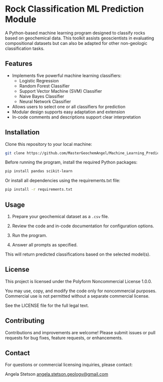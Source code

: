 # Rock Classification ML Prediction Module

A Python-based machine learning program designed to classify rocks based on geochemical data. This toolkit assists geoscientists in evaluating compositional datasets but can also be adapted for other non-geologic classification tasks.

## Features

- Implements five powerful machine learning classifiers:
  - Logistic Regression
  - Random Forest Classifier
  - Support Vector Machine (SVM) Classifier
  - Naive Bayes Classifier
  - Neural Network Classifier
- Allows users to select one or all classifiers for prediction
- Modular design supports easy adaptation and extension
- In-code comments and descriptions support clear interpretation

## Installation

Clone this repository to your local machine:

```bash
git clone https://github.com/MasterGeochemAngel/Machine_Learning_Prediction_Module.git
```

Before running the program, install the required Python packages:

```bash
pip install pandas scikit-learn
```

Or install all dependencies using the requirements.txt file:

```bash
pip install -r requirements.txt
```

## Usage

1. Prepare your geochemical dataset as a `.csv` file.

2. Review the code and in-code documentation for configuration options.

3. Run the program.

4. Answer all prompts as specified.

This will return predicted classifications based on the selected model(s).

## License

This project is licensed under the Polyform Noncommercial License 1.0.0.

You may use, copy, and modify the code only for noncommercial purposes.
Commercial use is not permitted without a separate commercial license.

See the LICENSE file for the full legal text.

## Contributing

Contributions and improvements are welcome! Please submit issues or pull requests for bug fixes, feature requests, or enhancements.

## Contact

For questions or commercial licensing inquiries, please contact:

Angela Stetson
angela.stetson.geology@gmail.com
